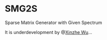 # SMG2S
Sparse Matrix Generator with Given Spectrum

It is underdevelopment by @[Xinzhe Wu](https://brunowu.github.io)...
